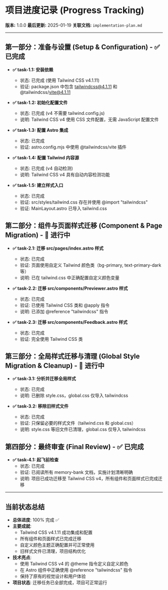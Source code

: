 # 项目进度记录 (Progress Tracking)

**版本:** 1.0.0
**最后更新:** 2025-01-19
**关联文档:** `implementation-plan.md`

---

## 第一部分：准备与设置 (Setup & Configuration) - ✅ 已完成

- **✅ task-1.1: 安装依赖**
  - 状态: 已完成 (使用 Tailwind CSS v4.1.11)
  - 验证: package.json 中包含 tailwindcss@4.1.11 和 @tailwindcss/vite@4.1.11

- **✅ task-1.2: 初始化配置文件**
  - 状态: 已完成 (v4 不需要 tailwind.config.js)
  - 说明: Tailwind CSS v4 使用 CSS 文件配置，无需 JavaScript 配置文件

- **✅ task-1.3: 配置 Astro 集成**
  - 状态: 已完成
  - 验证: astro.config.mjs 中使用 @tailwindcss/vite 插件

- **✅ task-1.4: 配置 Tailwind 内容源**
  - 状态: 已完成 (v4 自动检测)
  - 说明: Tailwind CSS v4 具有自动内容检测功能

- **✅ task-1.5: 建立样式入口**
  - 状态: 已完成
  - 验证: src/styles/tailwind.css 存在并使用 @import "tailwindcss"
  - 验证: MainLayout.astro 已导入 tailwind.css

## 第二部分：组件与页面样式迁移 (Component & Page Migration) - 🔄 进行中

- **✅ task-2.1: 迁移 src/pages/index.astro 样式**
  - 状态: 已完成
  - 验证: 页面使用自定义 Tailwind 颜色类（bg-primary, text-primary-dark 等）
  - 说明: 已在 tailwind.css 中正确配置自定义颜色变量

- **✅ task-2.2: 迁移 src/components/Previewer.astro 样式**
  - 状态: 已完成
  - 验证: 已使用 Tailwind CSS 类和 @apply 指令
  - 说明: 已添加 @reference "tailwindcss" 指令

- **✅ task-2.3: 迁移 src/components/Feedback.astro 样式**
  - 状态: 已完成
  - 验证: 完全使用 Tailwind CSS 类

## 第三部分：全局样式迁移与清理 (Global Style Migration & Cleanup) - 🔄 进行中

- **✅ task-3.1: 分析并迁移全局样式**
  - 状态: 已完成
  - 说明: 已删除 style.css，global.css 仅导入 tailwindcss

- **✅ task-3.2: 移除旧样式文件**
  - 状态: 已完成
  - 验证: 只保留必要的样式文件（tailwind.css 和 global.css）
  - 说明: style.css 等旧文件已清理，global.css 仅导入 tailwindcss

## 第四部分：最终审查 (Final Review) - ✅ 已完成

- **✅ task-4.1: 起飞前检查**
  - 状态: 已完成
  - 验证: 已阅读所有 memory-bank 文档，实施计划清晰明确
  - 说明: 项目已成功迁移至 Tailwind CSS v4，所有组件和页面样式已完成迁移

---

## 当前状态总结

- **总体进度**: 100% 完成 ✅
- **主要成就**: 
  - Tailwind CSS v4.1.11 成功集成和配置
  - 所有组件和页面样式已完成迁移
  - 自定义颜色主题正确配置并可正常使用
  - 旧样式文件已清理，项目结构优化
- **技术亮点**: 
  - 使用 Tailwind CSS v4 的 @theme 指令定义自定义颜色
  - 在 Astro 组件中正确使用 @reference "tailwindcss" 指令
  - 保持了原有的视觉设计和用户体验
- **项目状态**: 迁移任务已全部完成，项目可正常运行